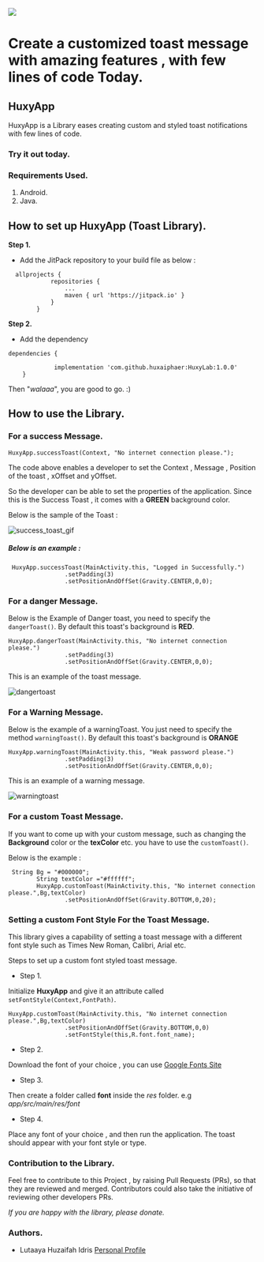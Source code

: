 [![](https://jitpack.io/v/huxaiphaer/HuxyLab.svg)](https://jitpack.io/#huxaiphaer/HuxyLab)


# Create a customized toast message with amazing features , with few lines of code Today.

## HuxyApp

HuxyApp is a Library eases creating custom and styled 
toast notifications with few lines of code.

### Try it out today.

### Requirements Used.
1. Android.
2. Java.

## How to set up HuxyApp (Toast Library).

**Step 1.**
-  Add the JitPack repository to your build file as below :

```
  allprojects {
     		repositories {
     			...
     			maven { url 'https://jitpack.io' }
     		}
     	}
``` 

**Step 2.**

- Add the dependency

```
dependencies {

	         implementation 'com.github.huxaiphaer:HuxyLab:1.0.0'     
	}
```

Then "_walaaa_", you are good to go. :)

## How to use the Library.

### For a success Message.

```
HuxyApp.successToast(Context, "No internet connection please.");
```

The code above enables a developer to set the Context , Message , Position of the toast , xOffset and yOffset.

So the developer can be able to set the properties of the application. Since this is the Success Toast , it comes with a **GREEN** background color.

Below is the sample of the Toast :

![success_toast_gif](https://user-images.githubusercontent.com/14312249/52917727-ec0f8480-32ff-11e9-8699-4e0d4f87fa33.gif)

##### Below is an example :

```
 HuxyApp.successToast(MainActivity.this, "Logged in Successfully.")
                .setPadding(3)
                .setPositionAndOffSet(Gravity.CENTER,0,0);
```

### For a danger Message.

Below is the Example of Danger toast, you need to specify the `dangerToast()`. By default this toast's background is **RED**.


```
HuxyApp.dangerToast(MainActivity.this, "No internet connection please.")
                .setPadding(3)
                .setPositionAndOffSet(Gravity.CENTER,0,0);
```

This is an example of the toast message.

![dangertoast](https://user-images.githubusercontent.com/14312249/52917729-f467bf80-32ff-11e9-8783-96a6d3581337.gif)

### For a Warning Message.
Below is the example of a warningToast. You just need to specify the method `warningToast()`. By default this toast's background is **ORANGE**

```
HuxyApp.warningToast(MainActivity.this, "Weak password please.")
                .setPadding(3)
                .setPositionAndOffSet(Gravity.CENTER,0,0);
```

This is an example of a warning message.

![warningtoast](https://user-images.githubusercontent.com/14312249/52917731-fb8ecd80-32ff-11e9-8984-073d575bb7fa.gif)


### For a custom Toast Message.

If you want to come up with your custom message, such as changing the **Background** color or the **texColor** etc. you 
have to use the `customToast()`.

Below is the example :

```
 String Bg = "#000000";
        String textColor ="#ffffff";
        HuxyApp.customToast(MainActivity.this, "No internet connection please.",Bg,textColor)
                .setPositionAndOffSet(Gravity.BOTTOM,0,20);

```

### Setting a custom Font Style For the Toast Message.

This library gives a capability of setting a toast message with a different font style such as Times New Roman,
Calibri, Arial etc. 

Steps to set up a custom font styled toast message.

- Step 1.

Initialize **HuxyApp** and give it an attribute called `setFontStyle(Context,FontPath)`. 

```
HuxyApp.customToast(MainActivity.this, "No internet connection please.",Bg,textColor)
                .setPositionAndOffSet(Gravity.BOTTOM,0,0)
                .setFontStyle(this,R.font.font_name);

```

- Step 2.

Download the font of your choice , you can use [Google Fonts Site](https://fonts.google.com/)

- Step 3.

Then create a folder called **font** inside the *res* folder. e.g *app/src/main/res/font*

- Step 4.

Place any font of your choice , and then run the application. The toast should appear with your font style or type.







### Contribution to the Library.

Feel free to contribute to this Project , by raising Pull Requests (PRs), so that they are reviewed and merged. Contributors could also take the initiative of reviewing other developers PRs.





*If you are happy with the library, please donate.*



### Authors.

- Lutaaya Huzaifah Idris [Personal Profile](https://codementor.io/lutaayahuzaifahidris/)